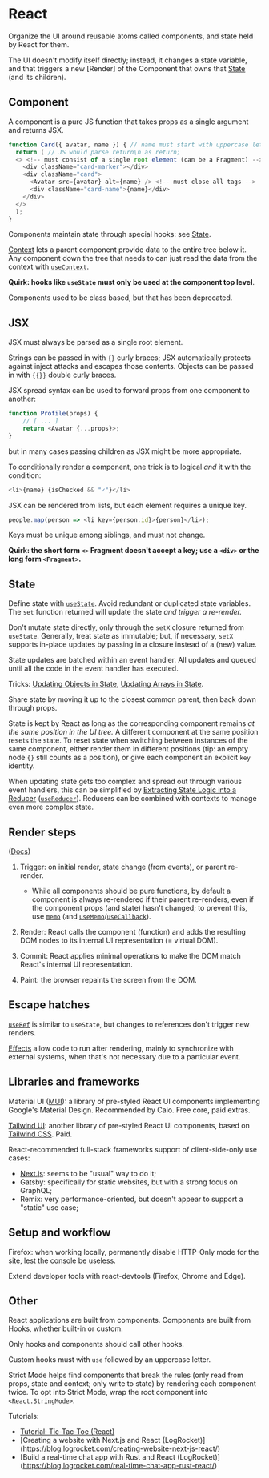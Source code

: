 React
=====

Organize the UI around reusable atoms called components, and state held by React for them.

The UI doesn't modify itself directly; instead, it changes a state variable, and that triggers a new
[Render] of the Component that owns that [State] (and its children).


Component
----------
[Component]: #component

A component is a pure JS function that takes props as a single argument and returns JSX.

```js
function Card({ avatar, name }) { // name must start with uppercase letter
  return ( // JS would parse return\n as return;
  <> <!-- must consist of a single root element (can be a Fragment) -->
    <div className="card-marker"></div>
    <div className="card">
      <Avatar src={avatar} alt={name} /> <!-- must close all tags -->
      <div className="card-name">{name}</div>
    </div>
  </>
  );
}
```

Components maintain state through special hooks: see [State].

[Context] lets a parent component provide data to the entire tree below it. Any component down the
tree that needs to can just read the data from the context with [`useContext`].

**Quirk: hooks like `useState` must only be used at the component top level**.

Components used to be class based, but that has been deprecated.


JSX
---
[JSX]: #jsx

JSX must always be parsed as a single root element.

Strings can be passed in with `{}` curly braces; JSX automatically protects against inject attacks
and escapes those contents. Objects can be passed in with `{{}}` double curly braces.

JSX spread syntax can be used to forward props from one component to another:

```js
function Profile(props) {
    // [ ... ]
    return <Avatar {...props}>;
}
```

but in many cases passing children as JSX might be more appropriate.

To conditionally render a component, one trick is to logical _and_ it with the condition:

```js
<li>{name} {isChecked && "✓"}</li>
```

JSX can be rendered from lists, but each element requires a unique key.

```js
people.map(person => <li key={person.id}>{person}</li>);
```

Keys must be unique among siblings, and must not change.

**Quirk: the short form `<>` Fragment doesn't accept a key; use a `<div>` or the long form
`<Fragment>`.**


State
-----
[State]: #state

Define state with [`useState`]. Avoid redundant or duplicated state variables. The `set` function
returned will update the state _and trigger a re-render._

Don't mutate state directly, only through the `setX` closure returned from `useState`. Generally,
treat state as immutable; but, if necessary, `setX` supports in-place updates by passing in a
closure instead of a (new) value.

State updates are batched within an event handler. All updates and queued until all the code in the
event handler has executed.

Tricks: [Updating Objects in State], [Updating Arrays in State].

Share state by moving it up to the closest common parent, then back down through props.

State is kept by React as long as the corresponding component remains _at the same position in the UI
tree._ A different component at the same position resets the state. To reset state when switching
between instances of the same component, either render them in different positions (tip: an empty
node `{}` still counts as a position), or give each component an explicit `key` identity.

When updating state gets too complex and spread out through various event handlers, this can be
simplified by [Extracting State Logic into a Reducer] ([`useReducer`]). Reducers can be combined
with contexts to manage even more complex state.


Render steps
------------
[Render steps]: #render-steps

([Docs](https://react.dev/learn/render-and-commit))

1. Trigger: on initial render, state change (from events), or parent re-render.

    - While all components should be pure functions, by default a component is always re-rendered if
      their parent re-renders, even if the component props (and state) hasn't changed; to prevent
      this, use [`memo`] (and [`useMemo`]/[`useCallback`]).

2. Render: React calls the component (function) and adds the resulting DOM nodes to its internal UI
   representation (= virtual DOM).

3. Commit: React applies minimal operations to make the DOM match React's internal UI
   representation.

4. Paint: the browser repaints the screen from the DOM.


Escape hatches
--------------
[Escape hatches]: #escape-hatches

[`useRef`] is similar to `useState`, but changes to references don't trigger new renders.

[Effects] allow code to run after rendering, mainly to synchronize with external systems, when
that's not necessary due to a particular event.


Libraries and frameworks
------------------------
[Libraries and frameworks]: #libraries-and-frameworks

Material UI ([MUI]): a library of pre-styled React UI components implementing Google's Material
Design. Recommended by Caio. Free core, paid extras.

[Tailwind UI]: another library of pre-styled React UI components, based on [Tailwind CSS]. Paid.

React-recommended full-stack frameworks support of client-side-only use cases:

- [Next.js]: seems to be "usual" way to do it;
- Gatsby: specifically for static websites, but with a strong focus on GraphQL;
- Remix: very performance-oriented, but doesn't appear to support a "static" use case;


Setup and workflow
------------------
[Setup and workflow]: #setup-and-workflow

Firefox: when working locally, permanently disable HTTP-Only mode for the site, lest the console be
useless.

Extend developer tools with react-devtools (Firefox, Chrome and Edge).


Other
-----

React applications are built from components. Components are built from Hooks, whether built-in or
custom.

Only hooks and components should call other hooks.

Custom hooks must with `use` followed by an uppercase letter.

Strict Mode helps find components that break the rules (only read from props, state and context;
only write to state) by rendering each component twice. To opt into Strict Mode, wrap the root
component into `<React.StringMode>`.

Tutorials:

- [Tutorial: Tic-Tac-Toe (React)](https://react.dev/learn/tutorial-tic-tac-toe)
- [Creating a website with Next.js and React (LogRocket)]
  (https://blog.logrocket.com/creating-website-next-js-react/)
- [Build a real-time chat app with Rust and React (LogRocket)]
  (https://blog.logrocket.com/real-time-chat-app-rust-react/)


<!-- External links -->

[Context]: https://react.dev/learn/passing-data-deeply-with-context
[Effects]: https://react.dev/learn/synchronizing-with-effects
[Extracting State Logic into a Reducer]: https://react.dev/learn/extracting-state-logic-into-a-reducer
[MUI]: https://mui.com/
[Next.js]: https://nextjs.org/
[Tailwind CSS]: https://tailwindcss.com/
[Tailwind UI]: https://tailwindui.com/
[Updating Arrays in State]: https://react.dev/learn/updating-arrays-in-state
[Updating Objects in State]: https://react.dev/learn/updating-objects-in-state
[`memo`]: https://react.dev/reference/react/memory
[`useCallback`]: https://react.dev/reference/react/useCallback
[`useContext`]: https://react.dev/reference/react/useContext
[`useMemo`]: https://react.dev/reference/react/useMemo
[`useReducer`]: https://react.dev/reference/react/useReducer
[`useRef`]: https://react.dev/reference/react/useRef
[`useState`]: https://react.dev/reference/react/useState
